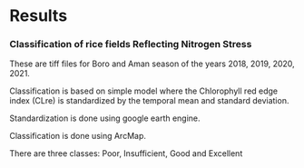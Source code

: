# Results
### Classification of rice fields Reflecting Nitrogen Stress 
These are tiff files for Boro and Aman season of the years 2018, 2019, 2020, 2021. 

Classification is based on simple model where the Chlorophyll red edge index (CLre) is standardized by the temporal mean and standard deviation.

Standardization is done using google earth engine. 

Classification is done using ArcMap.

There are three classes: Poor, Insufficient, Good and Excellent
